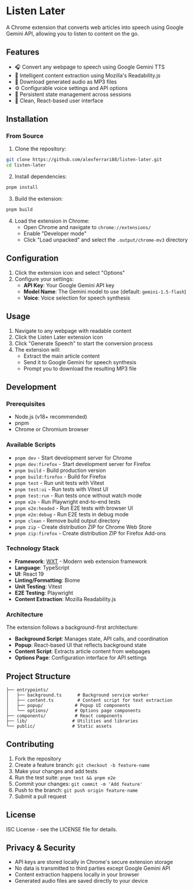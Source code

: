 # Listen Later

A Chrome extension that converts web articles into speech using Google Gemini API, allowing you to listen to content on the go.

## Features

- 🎧 Convert any webpage to speech using Google Gemini TTS
- 📖 Intelligent content extraction using Mozilla's Readability.js
- 💾 Download generated audio as MP3 files
- ⚙️ Configurable voice settings and API options
- 🔄 Persistent state management across sessions
- 🎨 Clean, React-based user interface

## Installation

### From Source

1. Clone the repository:
```bash
git clone https://github.com/alexferrari88/listen-later.git
cd listen-later
```

2. Install dependencies:
```bash
pnpm install
```

3. Build the extension:
```bash
pnpm build
```

4. Load the extension in Chrome:
   - Open Chrome and navigate to `chrome://extensions/`
   - Enable "Developer mode"
   - Click "Load unpacked" and select the `.output/chrome-mv3` directory

## Configuration

1. Click the extension icon and select "Options"
2. Configure your settings:
   - **API Key**: Your Google Gemini API key
   - **Model Name**: The Gemini model to use (default: `gemini-1.5-flash`)
   - **Voice**: Voice selection for speech synthesis

## Usage

1. Navigate to any webpage with readable content
2. Click the Listen Later extension icon
3. Click "Generate Speech" to start the conversion process
4. The extension will:
   - Extract the main article content
   - Send it to Google Gemini for speech synthesis
   - Prompt you to download the resulting MP3 file

## Development

### Prerequisites

- Node.js (v18+ recommended)
- pnpm
- Chrome or Chromium browser

### Available Scripts

- `pnpm dev` - Start development server for Chrome
- `pnpm dev:firefox` - Start development server for Firefox
- `pnpm build` - Build production version
- `pnpm build:firefox` - Build for Firefox
- `pnpm test` - Run unit tests with Vitest
- `pnpm test:ui` - Run tests with Vitest UI
- `pnpm test:run` - Run tests once without watch mode
- `pnpm e2e` - Run Playwright end-to-end tests
- `pnpm e2e:headed` - Run E2E tests with browser UI
- `pnpm e2e:debug` - Run E2E tests in debug mode
- `pnpm clean` - Remove build output directory
- `pnpm zip` - Create distribution ZIP for Chrome Web Store
- `pnpm zip:firefox` - Create distribution ZIP for Firefox Add-ons

### Technology Stack

- **Framework**: [WXT](https://wxt.dev/) - Modern web extension framework
- **Language**: TypeScript
- **UI**: React 19
- **Linting/Formatting**: Biome
- **Unit Testing**: Vitest
- **E2E Testing**: Playwright
- **Content Extraction**: Mozilla Readability.js

### Architecture

The extension follows a background-first architecture:

- **Background Script**: Manages state, API calls, and coordination
- **Popup**: React-based UI that reflects background state
- **Content Script**: Extracts article content from webpages
- **Options Page**: Configuration interface for API settings

## Project Structure

```
├── entrypoints/
│   ├── background.ts      # Background service worker
│   ├── content.ts         # Content script for text extraction
│   ├── popup/            # Popup UI components
│   └── options/          # Options page components
├── components/           # React components
├── lib/                 # Utilities and libraries
└── public/              # Static assets
```

## Contributing

1. Fork the repository
2. Create a feature branch: `git checkout -b feature-name`
3. Make your changes and add tests
4. Run the test suite: `pnpm test && pnpm e2e`
5. Commit your changes: `git commit -m 'Add feature'`
6. Push to the branch: `git push origin feature-name`
7. Submit a pull request

## License

ISC License - see the LICENSE file for details.

## Privacy & Security

- API keys are stored locally in Chrome's secure extension storage
- No data is transmitted to third parties except Google Gemini API
- Content extraction happens locally in your browser
- Generated audio files are saved directly to your device